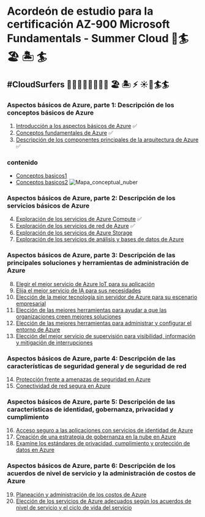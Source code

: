 # Acordeón de estudio para la certificación AZ-900 Microsoft Fundamentals - Summer Cloud :palm_tree::surfer: 🏖 🏝 :surfer:
## #CloudSurfers 🏄🏻‍🌊🌴🏄🏻🌴🌊 🏖 🏝 ⚡️ :sunny::palm_tree::surfer::surfer:

### Aspectos básicos de Azure, parte 1: Descripción de los conceptos básicos de Azure 
1. [Introducción a los aspectos básicos de Azure](https://docs.microsoft.com/es-mx/learn/modules/intro-to-azure-fundamentals/) :white_check_mark:
2. [Conceptos fundamentales de Azure](https://docs.microsoft.com/es-mx/learn/modules/fundamental-azure-concepts/) :white_check_mark:
3. [Descripción de los componentes principales de la arquitectura de Azure](https://docs.microsoft.com/es-mx/learn/modules/azure-architecture-fundamentals/) :white_check_mark:

### contenido
- [Conceptos basicos1](https://github.com/LetyWood/Acordeon/blob/main/img/conceptosBasicos1.png)
- [Conceptos basicos2]()
![Mapa_conceptual_nuber](https://user-images.githubusercontent.com/87049027/125152772-8e6c7480-e114-11eb-8407-8df528e8eb6f.png)

### Aspectos básicos de Azure, parte 2: Descripción de los servicios básicos de Azure

4. [Exploración de los servicios de Azure Compute](https://docs.microsoft.com/es-mx/learn/modules/azure-compute-fundamentals/) :white_check_mark:
5. [Exploración de los servicios de red de Azure](https://docs.microsoft.com/es-mx/learn/modules/azure-networking-fundamentals/) :white_check_mark:
6. [Exploración de los servicios de Azure Storage](https://docs.microsoft.com/es-mx/learn/modules/azure-storage-fundamentals/)
7. [Exploración de los servicios de análisis y bases de datos de Azure](https://docs.microsoft.com/es-mx/learn/modules/azure-database-fundamentals/)


### Aspectos básicos de Azure, parte 3: Descripción de las principales soluciones y herramientas de administración de Azure
8. [Elegir el mejor servicio de Azure IoT para su aplicación](https://docs.microsoft.com/es-mx/learn/modules/iot-fundamentals/)
9. [Elija el mejor servicio de IA para sus necesidades](https://docs.microsoft.com/es-mx/learn/modules/ai-machine-learning-fundamentals/)
10. [Elección de la mejor tecnología sin servidor de Azure para su escenario empresarial](https://docs.microsoft.com/es-mx/learn/modules/serverless-fundamentals/)
11. [Elección de las mejores herramientas para ayudar a que las organizaciones creen mejores soluciones](https://docs.microsoft.com/es-mx/learn/modules/azure-devops-devtest-labs/)
12. [Elección de las mejores herramientas para administrar y configurar el entorno de Azure](https://docs.microsoft.com/es-mx/learn/modules/management-fundamentals/)
13. [Elección del mejor servicio de supervisión para visibilidad, información y mitigación de interrupciones](https://docs.microsoft.com/es-mx/learn/modules/monitoring-fundamentals/)

### Aspectos básicos de Azure, parte 4: Descripción de las características de seguridad general y de seguridad de red
14. [Protección frente a amenazas de seguridad en Azure](https://docs.microsoft.com/es-mx/learn/modules/protect-against-security-threats-azure/)
15. [Conectividad de red segura en Azure](https://docs.microsoft.com/es-mx/learn/modules/secure-network-connectivity-azure/)
### Aspectos básicos de Azure, parte 5: Descripción de las características de identidad, gobernanza, privacidad y cumplimiento
16. [Acceso seguro a las aplicaciones con servicios de identidad de Azure](https://docs.microsoft.com/es-mx/learn/modules/secure-access-azure-identity-services/)
17. [Creación de una estrategia de gobernanza en la nube en Azure](https://docs.microsoft.com/es-mx/learn/modules/build-cloud-governance-strategy-azure/)
18. [Examine los estándares de privacidad, cumplimiento y protección de datos en Azure](https://docs.microsoft.com/es-mx/learn/modules/examine-privacy-compliance-data-protection-standards/)

### Aspectos básicos de Azure, parte 6: Descripción de los acuerdos de nivel de servicio y la administración de costos de Azure
19. [Planeación y administración de los costos de Azure](https://docs.microsoft.com/es-mx/learn/modules/plan-manage-azure-costs/)
20. [Elección de los servicios de Azure adecuados según los acuerdos de nivel de servicio y el ciclo de vida del servicio](https://docs.microsoft.com/es-mx/learn/modules/choose-azure-services-sla-lifecycle/)
